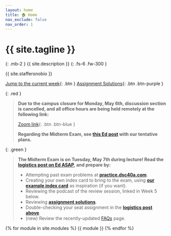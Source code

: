 ```yaml
---
layout: home
title: 🏠 Home
nav_exclude: false
nav_order: 1
---
```


# {{ site.tagline }}

{: .mb-2 }
{{ site.description }}
{: .fs-6 .fw-300 }

{{ site.staffersnobio }}

[Jump to the current week](#week-5-multiple-linear-regression-feature-engineering-br-small-read-a-href-resources-notes-notes-chapter-1-pdf-page-16-note-1-pages-16-17-a-small){: .btn } [Assignment Solutions](https://edstem.org/us/courses/57667/discussion/4730099){: .btn .btn-purple }

{: .red }
> **Due to the campus closure for Monday, May 6th, discussion section is cancelled, and all office hours are being held remotely at the following link:**
>
> [Zoom link](https://ucsd.zoom.us/j/96170150611){: .btn .btn-blue }
>
> **Regarding the Midterm Exam, see [this Ed post](https://edstem.org/us/courses/57667/discussion/4918886) with our tentative plans.**

{: .green }
> **The Midterm Exam is on Tuesday, May 7th during lecture! Read the [logistics post on Ed ASAP](https://edstem.org/us/courses/57667/discussion/4898894), and prepare by:**
> - Attempting past exam problems at [**practice.dsc40a.com**](https://practice.dsc40a.com).
> - Creating your own index card to bring to the exam, using [**our example index card**](https://dsc40a.com/resources/index-card.pdf) as inspiration (if you want).
> - Reviewing the podcast of the review session, linked in Week 5 below.
> - Reviewing [**assignment solutions**](https://edstem.org/us/courses/57667/discussion/4730099).
> - Double-checking your seat assignment in the [**logistics post above**](https://edstem.org/us/courses/57667/discussion/4898894).
> - (new) Review the recently-updated [FAQs](faqs) page.

{% for module in site.modules %}
{{ module }}
{% endfor %}
